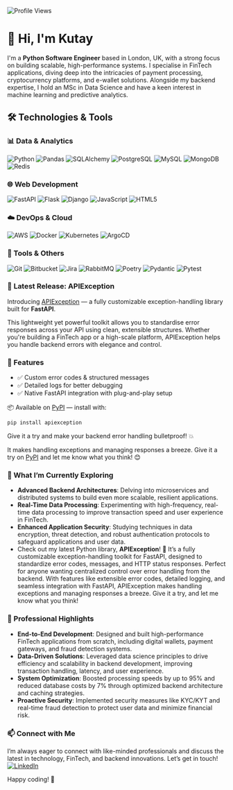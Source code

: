 ![Profile Views](https://komarev.com/ghpvc/?username=akutayural&color=blue)
# 👋 Hi, I'm Kutay

I'm a **Python Software Engineer** based in London, UK, with a strong focus on building scalable, high-performance systems. I specialise in FinTech applications, diving deep into the intricacies of payment processing, cryptocurrency platforms, and e-wallet solutions. Alongside my backend expertise, I hold an MSc in Data Science and have a keen interest in machine learning and predictive analytics.


## 🛠️ Technologies & Tools

### 📊 Data & Analytics  
![Python](https://img.shields.io/badge/-Python-3776AB?style=flat&logo=python&logoColor=white) 
![Pandas](https://img.shields.io/badge/-Pandas-150458?style=flat&logo=pandas) 
![SQLAlchemy](https://img.shields.io/badge/-SQLAlchemy-CA1F23?style=flat) 
![PostgreSQL](https://img.shields.io/badge/-PostgreSQL-4169E1?style=flat&logo=postgresql) 
![MySQL](https://img.shields.io/badge/-MySQL-00758F?style=flat&logo=mysql) 
![MongoDB](https://img.shields.io/badge/-MongoDB-47A248?style=flat&logo=mongodb) 
![Redis](https://img.shields.io/badge/-Redis-DC382D?style=flat&logo=redis)

### 🌐 Web Development  
![FastAPI](https://img.shields.io/badge/-FastAPI-009688?style=flat&logo=fastapi) 
![Flask](https://img.shields.io/badge/-Flask-000000?style=flat&logo=flask) 
![Django](https://img.shields.io/badge/-Django-092E20?style=flat&logo=django) 
![JavaScript](https://img.shields.io/badge/-JavaScript-F7DF1E?style=flat&logo=javascript&logoColor=black) 
![HTML5](https://img.shields.io/badge/-HTML5-E34F26?style=flat&logo=html5&logoColor=white)

### ☁️ DevOps & Cloud  
![AWS](https://img.shields.io/badge/-AWS-232F3E?style=flat&logo=amazonaws) 
![Docker](https://img.shields.io/badge/-Docker-2496ED?style=flat&logo=docker) 
![Kubernetes](https://img.shields.io/badge/-Kubernetes-326CE5?style=flat&logo=kubernetes) 
![ArgoCD](https://img.shields.io/badge/-ArgoCD-E10098?style=flat)

### 🧰 Tools & Others  
![Git](https://img.shields.io/badge/-Git-F05032?style=flat&logo=git) 
![Bitbucket](https://img.shields.io/badge/-Bitbucket-0052CC?style=flat&logo=bitbucket) 
![Jira](https://img.shields.io/badge/-Jira-0052CC?style=flat&logo=jira) 
![RabbitMQ](https://img.shields.io/badge/-RabbitMQ-FF6600?style=flat&logo=rabbitmq) 
![Poetry](https://img.shields.io/badge/-Poetry-60A5FA?style=flat) 
![Pydantic](https://img.shields.io/badge/-Pydantic-00A8E8?style=flat) 
![Pytest](https://img.shields.io/badge/-Pytest-0A9EDC?style=flat)


### 📢 **Latest Release: APIException**  
Introducing [APIException](https://github.com/akutayural/APIException) — a fully customizable exception-handling library built for **FastAPI**.

This lightweight yet powerful toolkit allows you to standardise error responses across your API using clean, extensible structures. Whether you're building a FinTech app or a high-scale platform, APIException helps you handle backend errors with elegance and control.

### 🔧 Features
- ✅ Custom error codes & structured messages
- ✅ Detailed logs for better debugging
- ✅ Native FastAPI integration with plug-and-play setup

📦 Available on [PyPI](https://pypi.org/project/APIException/) — install with:

```bash
pip install apiexception
```
Give it a try and make your backend error handling bulletproof! 💥

It makes handling exceptions and managing responses a breeze. Give it a try on [PyPI](https://pypi.org/project/APIException/) and let me know what you think! 😊

### 🌱 What I’m Currently Exploring
- **Advanced Backend Architectures**: Delving into microservices and distributed systems to build even more scalable, resilient applications.
- **Real-Time Data Processing**: Experimenting with high-frequency, real-time data processing to improve transaction speed and user experience in FinTech.
- **Enhanced Application Security**: Studying techniques in data encryption, threat detection, and robust authentication protocols to safeguard applications and user data.
- Check out my latest Python library, **APIException**! 🎉 It’s a fully customizable exception-handling toolkit for FastAPI, designed to standardize error codes, messages, and HTTP status responses. Perfect for anyone wanting centralized control over error handling from the backend. With features like extensible error codes, detailed logging, and seamless integration with FastAPI, APIException makes handling exceptions and managing responses a breeze. Give it a try, and let me know what you think! 

### 💼 Professional Highlights
- **End-to-End Development**: Designed and built high-performance FinTech applications from scratch, including digital wallets, payment gateways, and fraud detection systems.
- **Data-Driven Solutions**: Leveraged data science principles to drive efficiency and scalability in backend development, improving transaction handling, latency, and user experience.
- **System Optimization**: Boosted processing speeds by up to 95% and reduced database costs by 7% through optimized backend architecture and caching strategies.
- **Proactive Security**: Implemented security measures like KYC/KYT and real-time fraud detection to protect user data and minimize financial risk.

### 📫 Connect with Me
I’m always eager to connect with like-minded professionals and discuss the latest in technology, FinTech, and backend innovations. Let’s get in touch!
[![LinkedIn](https://img.shields.io/badge/-LinkedIn-0077B5?style=flat-square&logo=linkedin&logoColor=white)](https://www.linkedin.com/in/akutayural)

Happy coding! 🚀
